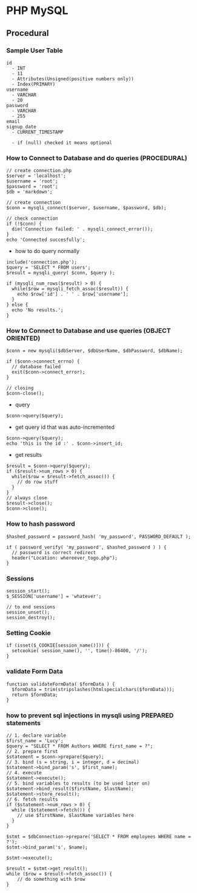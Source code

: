 # PHP MySQL
## Procedural
### Sample User Table
```
id
  - INT
  - 11
  - Attributes(Unsigned(positive numbers only))
  - Index(PRIMARY)
username
  - VARCHAR
  - 20
password
  - VARCHAR
  - 255
email
signup_date
  - CURRENT_TIMESTAMP

  - if (null) checked it means optional
```

### How to Connect to Database and do queries (PROCEDURAL)
```
// create connection.php
$server = 'localhost';
$username = 'root';
$password = 'root';
$db = 'markdown';

// create connection
$conn = mysqli_connect($server, $username, $password, $db);

// check connection
if (!$conn) {
  die('Connection failed: ' . mysqli_connect_error());
}
echo 'Connected succesfully';
```
* how to do query normally
```
include('connection.php');
$query = 'SELECT * FROM users';
$result = mysqli_query( $conn, $query );

if (mysqli_num_rows($result) > 0) {
  while($row = mysqli_fetch_assoc($result)) {
    echo $row['id'] . ' ' . $row['username'];
  }
} else {
  echo 'No results.';
}
```

### How to Connect to Database and use queries (OBJECT ORIENTED)
```
$conn = new mysqli($dbServer, $dbUserName, $dbPassword, $dbName);

if ($conn->connect_errno) {
  // database failed
  exit($conn->connect_error);
}

// closing
$conn-close();
```
* query
```
$conn->query($query);
```
* get query id that was auto-incremented
```
$conn->query($query);
echo 'this is the id :' . $conn->insert_id;
```
* get results
```
$result = $conn->query($query);
if ($result->num_rows > 0) {
  while($row = $result->fetch_assoc()) {
    // do row stuff
  }
}
// always close
$result->close();
$conn->close();
```


### How to hash password
```
$hashed_password = password_hash( 'my_password', PASSWORD_DEFAULT );

if ( password_verify( 'my_password', $hashed_password ) ) {
  // password is correct redirect
  header("Location: whereever_togo.php");
}
```

### Sessions
```
session_start();
$_SESSION['username'] = 'whatever';

// to end sessions
session_unset();
session_destroy();
```

### Setting Cookie
```
if (isset($_COOKIE[session_name()])) {
  setcookie( session_name(), '', time()-86400, '/');
}
```

### validate Form Data
```
function validateFormData( $formData ) {
  $formData = trim(stripslashes(htmlspecialchars($formData)));
  return $formData;
}
```

### how to prevent sql injections in mysqli using PREPARED statements
```
// 1. declare variable
$first_name = 'Lucy';
$query = "SELECT * FROM Authors WHERE first_name = ?";
// 2. prepare first
$statement = $conn->prepare($query);
// 3. bind (s = string, i = integer, d = decimal)
$statement->bind_param('s', $first_name);
// 4. execute
$statement->execute();
// 5. bind variables to results (to be used later on)
$statement->bind_result($firstName, $lastName);
$statement->store_result();
// 6. fetch results
if ($statement->num_rows > 0) {
  while ($statement->fetch()) {
    // use $firstName, $lastName variables here
  }
}
```

```
$stmt = $dbConnection->prepare('SELECT * FROM employees WHERE name = ?');
$stmt->bind_param('s', $name);

$stmt->execute();

$result = $stmt->get_result();
while ($row = $result->fetch_assoc()) {
    // do something with $row
}
```
